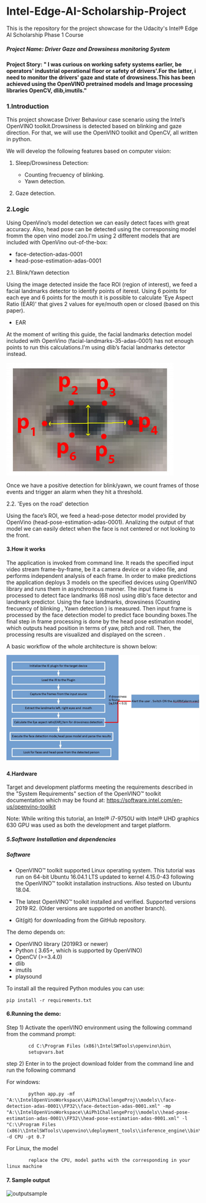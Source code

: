# Intel-Edge-AI-Scholarship-Project
This is the repository for the project showcase for the Udacity's Intel® Edge AI Scholarship Phase 1 Course

##### Project Name: Driver Gaze and Drowsiness monitoring System

#### Project Story: " I was curious on working safety systems earlier, be operators' industrial operational floor or safety of drivers'.For the latter, i need to monitor the drivers' gaze and state of drowsiness.This has been achieved using the OpenVINO pretrained models and Image processing libraries OpenCV, dlib,imutils."

### 1.Introduction

This project showcase Driver Behaviour case scenario using  the Intel’s OpenVINO toolkit.Drowsiness is detected based on blinking  and gaze direction. For that, we will use the OpenVINO toolkit and OpenCV, all written in python.

We will develop the following features based on computer vision:

1) Sleep/Drowsiness Detection:

   - Counting frecuency of blinking.
   - Yawn detection.

2) Gaze detection.

### 2.Logic

Using OpenVino’s model detection we can easily detect faces with great accuracy. Also, head pose can be detected using the corresponsing model fromm the open vino model zoo.I'm using 2 different models that are included with OpenVino out-of-the-box:

   - face-detection-adas-0001
   - head-pose-estimation-adas-0001

2.1. Blink/Yawn detection

Using the image detected inside the face ROI (region of interest), we feed a facial landmarks detector to identify points of iterest. Using 6 points for each eye and 6 points for the mouth it is possible to calculate 'Eye Aspect Ratio (EAR)' that gives 2 values for eye/mouth open or closed (based on this paper).

- EAR

At the moment of writing this guide, the facial landmarks detection model included with OpenVino (facial-landmarks-35-adas-0001) has not enough points to run this calculations.I'm using dlib’s facial landmarks detector instead.

![blink_detection_6_landmarks](./images/blink_detection_6_landmarks.jpg)

Once we have a positive detection for blink/yawn, we count frames of those events and trigger an alarm when they hit a threshold.

2.2. 'Eyes on the road' detection

Using the face’s ROI, we feed a head-pose detector model provided by OpenVino (head-pose-estimation-adas-0001). Analizing the output of that model we can easily detect when the face is not centered or not looking to the front.

#### 3.How it works

The application is invoked from command line. It reads the specified input video stream frame-by-frame, be it a camera device or a video file, and performs independent analysis of each frame. In order to make predictions the application deploys 3 models on the specified devices using OpenVINO library and runs them in asynchronous manner. The input frame is processed to detect face landmarks (68 nos) using dlib's face detector and landmark predictor. Using the face landmarks, drowsiness (Counting frecuency of blinking , Yawn detection ) is measured. Then input frame is processed by the face detection model to predict face bounding boxes.The final step in frame processing is done by the head pose estimation model, which outputs head position in terms of yaw, pitch and roll. Then, the processing results are visualized and displayed on the screen .

A basic workflow of the whole architecture is shown below:

![Workflow](./images/Workflow.JPG)



#### 4.Hardware

Target and development platforms meeting the requirements described in the "System Requirements" section of the OpenVINO™ toolkit documentation which may be found at: https://software.intel.com/en-us/openvino-toolkit

Note: While writing this tutorial, an Intel® i7-9750U with Intel® UHD graphics 630  GPU was used as both the development and target platform.


##### 5.Software Installation and dependencies

##### Software
   - OpenVINO™ toolkit supported Linux operating system. This tutorial was run on 64-bit Ubuntu 16.04.1 LTS updated to kernel 4.15.0-43       following the OpenVINO™ toolkit installation instructions. Also tested on Ubuntu 18.04.

   - The latest OpenVINO™ toolkit installed and verified. Supported versions 2019 R2. (Older versions are supported on another branch).

   - Git(git) for downloading from the GitHub repository.
   
The demo depends on:
- OpenVINO library (2019R3 or newer)
- Python ( 3.65+, which is supported by OpenVINO)
- OpenCV (>=3.4.0)
- dlib 
- imutils
- playsound

To install all the required Python modules you can use:

    pip install -r requirements.txt
    
#### 6.Running the demo:

Step 1) Activate the openVINO environment using the following command from the command prompt:
            
            cd C:\Program Files (x86)\IntelSWTools\openvino\bin\ 
            setupvars.bat       
step 2)  Enter in to the project download folder from the command line and run the following command

For windows:

            python app.py -mf "A:\\IntelOpenVinoWorkspace\\AiPh1ChallengeProj\\models\\face-detection-adas-0001\\FP32\\face-detection-adas-0001.xml" -mp "A:\\IntelOpenVinoWorkspace\\AiPh1ChallengeProj\\models\\head-pose-estimation-adas-0001\\FP32\\head-pose-estimation-adas-0001.xml" -l "C:\\Program Files (x86)\\IntelSWTools\\openvino\\deployment_tools\\inference_engine\\bin\\intel64\\Release\\cpu_extension_avx2.dll" -d CPU -pt 0.7
   
 For Linux, the model 
 
            replace the CPU, model paths with the corresponding in your linux machine
 
 #### 7. Sample output
 
 ![outputsample](./images/outputsample.gif)

